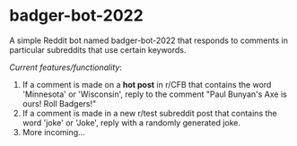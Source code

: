 # badger-bot-2022
A simple Reddit bot named badger-bot-2022 that responds to comments in particular subreddits that use certain keywords.

<i>Current features/functionality</i>:
<ol>
<li>If a comment is made on a <b>hot post</b> in r/CFB that contains the word 'Minnesota' or 'Wisconsin', reply to the comment "Paul Bunyan's Axe is ours! Roll Badgers!"</li>
<li>If a comment is made in a new r/test subreddit post that contains the word 'joke' or 'Joke', reply with a randomly generated joke.</li>
<li>More incoming...</li>
</ol>
